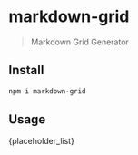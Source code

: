 # markdown-grid
> Markdown Grid Generator

## Install
```sh
npm i markdown-grid
```

## Usage

{placeholder_list}

